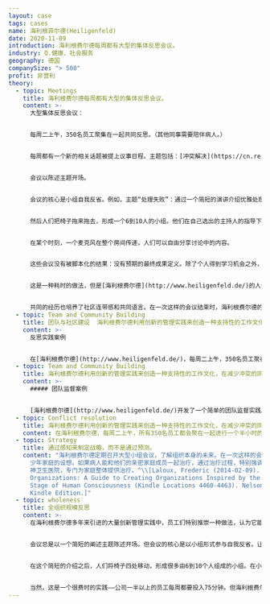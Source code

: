 ```yaml
---
layout: case
tags: cases
name: 海利根菲尔德(Heiligenfeld)
date: 2020-11-09
introduction: 海利根费尔德每周都有大型的集体反思会议。
industry: Q.健康、社会服务
geography: 德国
companySize: "> 500"
profit: 非营利
theory:
  - topic: Meetings
    title: 海利根费尔德每周都有大型的集体反思会议。
    content: >-
      大型集体反思会议：


      每周二上午，350名员工聚集在一起共同反思。（其他同事需要陪伴病人。）


      每周都有一个新的相关话题被提上议事日程。主题包括：[冲突解决](https://cn.reinventingorganizationswiki.com/theory/conflict-resolution/)、处理失败、[组织文化与价值观](https://cn.reinventingorganizationswiki.com/theory/culture-and-values/)，以及类似的内容。


      会议以陈述主题开场。


      会议的核心是小组自我反省。例如，主题“处理失败”：通过一个简短的演讲介绍优雅处理失败的方法——当我们不再对自己的失败进行评判时，新的可能性会如此这般的被打开等等。


      然后人们把椅子拖来拖去，形成一个6到10人的小组。他们在自己选出的主持人的指导下，分组思考这个话题。


      在某个时刻，一个麦克风在整个房间传递，人们可以自由分享讨论中的内容。


      这些会议没有被脚本化的结果：没有预期的最终成果定义。除了个人得到学习机会之外，集体见解也应运而生。当人们返回工作岗位时，都会主动采取行动。


      这是一种耗时的做法，但是[海利根费尔德](http://www.heiligenfeld.de/)的人们说，好处远远大于投入的代价。这些会议就像给全公司打类固醇般的培训计划。


      共同的经历也培养了社区连带感和共同语言。在一次这样的会议结束时，海利根费尔德的一名员工站起来说：“你知道，我希望家里也能有更多的海利根费尔德精神。
  - topic: Team and Community Building
    title: 团队与社区建设  海利根费尔德利用创新的管理实践来创造一种支持性的工作文化，在减少冲突的同时培养信任、同理心和同情心。
    content: >-
      反思实践案例


      在[海利根费尔德](http://www.heiligenfeld.de/)，每周二上午，350名员工聚在一起进行一个半小时的共同反思。每周会有一个与当下相关、有利于自我反省的新话题被提上议事日程。最近的会议反映了各种各样的主题，如冲突解决、处理失败、公司价值观、人际沟通、官僚制度、IT创新、风险管理、个人健康和正念。会议总是以一个简短的陈述开始，然后分小组进行自我反思。每个小组都会选出一位主持人，他会执行一些基本规则，创造一个安全的探索空间，成员都坦诚的让自己展示真实的、有时是脆弱的人性。在小范围内同事的倾听过程帮助下，人们敢于深入挖掘，获得关于自己和他人的新见解。同事们每周都会置身于一个由一些基本规则创造的安全空间，而这些规则要求他们作真正的自己。他们学会了用深厚的人性之光，透过自己的勇气力量以及弱点之美来看待彼此。在会议中建立起来的信任、同理心和同情心，远远超出了会议室的范围。这些感觉开始渗透到整个组织。
  - topic: Team and Community Building
    title: 海利根费尔德利用创新的管理实践来创造一种支持性的工作文化，在减少冲突的同时培养信任、同理心和同情心。
    content: >-
      ##### 团队监督案例


      [海利根费尔德](http://www.heiligenfeld.de/)开发了一个简单的团队监督实践。该公司与四名外部教练合作，每个教练都有自己的专长领域（关系、组织发展、系统思维、领导力）。每个月都有很多时间段开放给各团队和教练们约咨询时间。组织建议每个团队每年至少举行一次这类的咨询会议；但实际上，平均每个团队都会举行两到四次会议。在讨论中，在外部导师的帮助下，同事们能深入探讨紧张情绪会暴露出什么样的自我人性，以及如何才能逐渐解决紧张情绪。
  - topic: Conflict resolution
    title: 海利根费尔德利用创新的管理实践来创造一种支持性的工作文化，在减少冲突的同时培养信任、同理心和同情心。
    content: 在海利根费尔德，每周二上午，所有350名员工都会聚在一起进行一个半小时的共同反思。每周都会有一个新的话题被提上议事日程，这个话题是有利于自我反省的最新话题。最近的会议反映了各种各样的主题，如冲突解决、处理失败、公司价值观、人际沟通、官僚制度、IT创新、风险管理、个人健康和正念。会议总是以一个简短的陈述开始，然后在小组中进行自我反思。每个小组都会选出一位执行基本规则的促进者，这些规则创造了一个可以安全探索、真实和易受攻击的空间。在小范围内，在同事的倾听帮助下，人们敢于深入挖掘，获得关于自己和他人的新见解。同事们每周都会置身于一个由基本规则所创造的安全空间，而这些规则要求他们作真正的自己。他们学会了用深厚的人性之光，用自己的力量和弱点之美来看待彼此。在这些会议中形成的信任、同理心和同情心会扩展到整个组织。
  - topic: Strategy
    title: 通过感知来制定战略，而不是通过预测。
    content: "海利根费尔德定期召开大型小组会议，了解组织本身的未来。在一次这样的会议上，出现了将海利根费尔德对精神疾病的整体解决方案，扩展用于有儿童和青\
      少年家庭的设想。如果病人能和他们的亲密家庭成员一起治疗，通过治疗过程，特别强调并荣耀美丽的家庭关系，那岂不是很美妙吗？一年后，他们开设了一家新的精\
      神卫生医院，专门为家庭整体提供治疗。^\\[Laloux, Frederic (2014-02-09). Reinventing
      Organizations: A Guide to Creating Organizations Inspired by the Next
      Stage of Human Consciousness (Kindle Locations 4460-4463). Nelson Parker.
      Kindle Edition.]"
  - topic: wholeness
    title: 全组织规模反思
    content: >-
      在海利根费尔德多年来引进的大量创新管理实践中，员工们特别推崇一种做法，认为它能使公司成为一个出色的工作场所。每周二上午，350名左右的员工聚在一起进行一个半小时的共同思考（根据房间大小，尽可能多的不需要陪伴病人的成员都参加）。每周都会有一个与当前相关的、有利于自我反省的新话题被提上议事日程，这些话题包括冲突解决、应对失败、公司价值观、人际沟通、官僚作风、IT创新、风险管理、个人健康和正念。


      会议总是以一个简短的阐述主题陈述开场。但会议的核心是以小组形式参与自我反省。让我们以“处理失败”这个主题为例来说明这个过程，是如何在海利根费尔德进行的。首先通过简短的全体演讲，介绍优雅处理失败的方法——当我们不再对失败进行评判时，就能如此这般的打开新的可能性；如何从一个更高的意识视角出发，将失败视为生命的邀请，是扩展我们的技能和意识，促进我们成长为更广阔自己的机会。


      在这个简短的介绍之后，人们将椅子四处移动，形成很多由6到10个人组成的小组。在小组中，人们被要求反思这个话题——他们如何处理生活中、工作中和家庭中的失败，无论是个人还是集体。每个小组都会选出一位主持人，他会执行一些基本规则，创造一个安全的探索空间，坦诚的让自己展示真实的人性、包括脆弱面。在小范围内同事的倾听帮助下，人们敢于深入挖掘，获得关于自己和他人的新见解。在某个时刻，一个麦克风传遍了整个房间，有兴趣的人会分享他们在讨论中的想法。这些会议没有预定的结果，也没有预期的最终成果；每个人都带着自己的个人学习收获离开会议。通常，会后会自动浮现很多集体智慧见解以及决策和倡议，然后在人们返回工作岗位时，会自动去执行。


      当然，这是一个很费时的实践——公司一半以上的员工每周都要投入75分钟。但海利根费尔德的人说，其收益远远大于成本。这些大型小组会议就像公司范围内的打类固醇的培训计划；整个组织通过一个又一个主题，一周又一周地发展壮大。^\[Laloux, Frederic (2014-02-09). Reinventing Organizations: A Guide to Creating Organizations Inspired by the Next Stage of Human Consciousness (Kindle Locations 3409-3430). Nelson Parker. Kindle Edition.]
---
```


